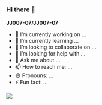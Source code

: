 ### Hi there 👋


**JJ007-07/JJ007-07**

- 🔭 I’m currently working on ...
- 🌱 I’m currently learning ...
- 👯 I’m looking to collaborate on ...
- 🤔 I’m looking for help with ...
- 💬 Ask me about ...
- 📫 How to reach me: ...
- 😄 Pronouns: ...
- ⚡ Fun fact: ...

<p align="left">
<img src=https://github-readme-stats.vercel.app/api?username=mrx04programmer&show_icons=true&theme=highcontrast&hide_border=true><!--border_color=67bf3b -->

<!--
<img src=https://github-readme-stats.vercel.app/api/top-langs/?username=mrx04programmer&show_icons=true&theme=onedark>
</p>
